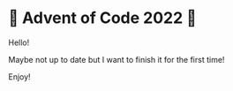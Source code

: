 # 🎄 Advent of Code 2022 🎄

Hello!

Maybe not up to date but I want to finish it for the first time! 

Enjoy!

